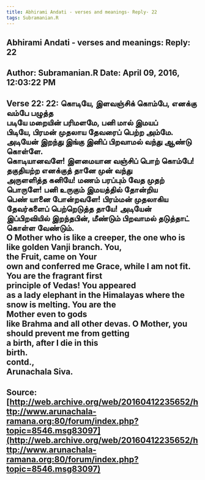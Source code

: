 ```yaml
--- 
title: Abhirami Andati - verses and meanings- Reply- 22   
tags: Subramanian.R  
---  
```

##  Abhirami Andati - verses and meanings: Reply: 22  
Author: Subramanian.R       Date: April 09, 2016, 12:03:22 PM  
---  
Verse 22: 22: கொடியே, இளவஞ்சிக் கொம்பே, எனக்கு வம்பே பழுத்த   
படியே மறையின் பரிமளமே, பனி மால் இமயப்   
பிடியே, பிரமன் முதலாய தேவரைப் பெற்ற அம்மே.   
அடியேன் இறந்து இங்கு இனிப் பிறவாமல் வந்து ஆண்டு கொள்ளே.   
கொடியானவளே! இளமையான வஞ்சிப் பொற் கொம்பே! தகுதியற்ற எனக்குத் தானே முன் வந்து  
அருளளித்த கனியே! மணம் பரப்பும் வேத முதற் பொருளே! பனி உருகும் இமயத்தில் தோன்றிய  
பெண் யானை போன்றவளே! பிரம்மன் முதலாகிய தேவர்களைப் பெற்றெடுத்த தாயே! அடியேன்  
இப்பிறவியில் இறந்தபின், மீண்டும் பிறவாமல் தடுத்தாட் கொள்ள வேண்டும்.   
O Mother who is like a creeper, the one who is like golden Vanji branch. You,  
the Fruit, came on Your   
own and conferred me Grace, while I am not fit. You are the fragrant first  
principle of Vedas! You appeared   
as a lady elephant in the Himalayas where the snow is melting. You are the  
Mother even to gods   
like Brahma and all other devas. O Mother, you should prevent me from getting  
a birth, after I die in this   
birth.   
contd.,   
Arunachala Siva.
 ---  
Source:[http://web.archive.org/web/20160412235652/http://www.arunachala-ramana.org:80/forum/index.php?topic=8546.msg83097](http://web.archive.org/web/20160412235652/http://www.arunachala-ramana.org:80/forum/index.php?topic=8546.msg83097)   
---  

